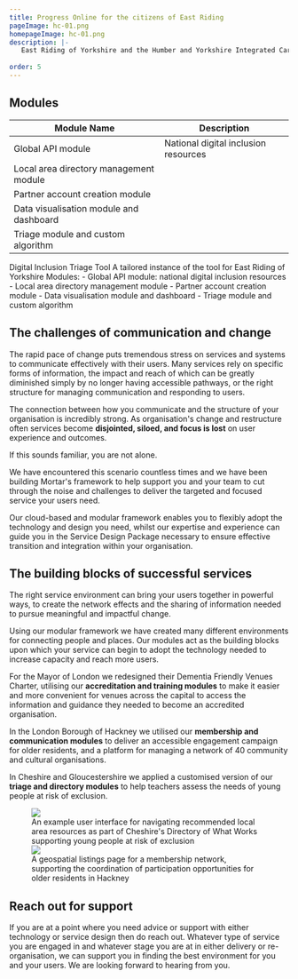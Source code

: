 ```yaml
---
title: Progress Online for the citizens of East Riding
pageImage: hc-01.png
homepageImage: hc-01.png
description: |-
   East Riding of Yorkshire and the Humber and Yorkshire Integrated Care Board are using the Digital Inclusion Triage Tool to deliver their digital inclusion campaign Progress Online. The tool enables them to coordination their service provider network and local offer across the region, giving their front-line service staff the ability to assess the needs of their customers and support them in accessing appropriate local and national inclusion resources. 
 
order: 5
---
```


<section>
  <h2>Modules</h2>
  <table>
    <thead>
      <tr>
        <th>Module Name</th>
        <th>Description</th>
      </tr>
    </thead>
    <tbody>
      <tr>
        <td>Global API module</td>
        <td>National digital inclusion resources</td>
      </tr>
      <tr>
        <td>Local area directory management module</td>
        <td></td><!-- Add description here if needed -->
      </tr>
      <tr>
        <td>Partner account creation module</td>
        <td></td><!-- Add description here if needed -->
      </tr>
      <tr>
        <td>Data visualisation module and dashboard</td>
        <td></td><!-- Add description here if needed -->
      </tr>
      <tr>
        <td>Triage module and custom algorithm</td>
        <td></td><!-- Add description here if needed -->
      </tr>
    </tbody>
  </table>
</section>

Digital Inclusion Triage Tool
A tailored instance of the tool for East Riding of Yorkshire
Modules:  - Global API module: national digital inclusion resources
          - Local area directory management module
          - Partner account creation module
          - Data visualisation module and dashboard
          - Triage module and custom algorithm
          
The challenges of communication and change
---------------------------------------------------------------------------------------------------------------------------------
The rapid pace of change puts tremendous stress on services and systems to communicate effectively with their users. Many services rely on specific forms of information, the impact and reach of which can be greatly diminished simply by no longer having accessible pathways, or the right structure for managing communication and responding to users. 

The connection between how you communicate and the structure of your organisation is incredibly strong. As organisation's change and restructure often services become **disjointed, siloed, and focus is lost** on user experience and outcomes. 

If this sounds familiar, you are not alone. 

We have encountered this scenario countless times and we have been building Mortar's framework to help support you and your team to cut through the noise and challenges to deliver the targeted and focused service your users need. 

Our cloud-based and modular framework enables you to flexibly adopt the technology and design you need, whilst our expertise and experience can guide you in the Service Design Package necessary to ensure effective transition and integration within your organisation.

The building blocks of successful services
---------------------------------------------------------------------------------------------------------------------------------
The right service environment can bring your users together in powerful ways, to create the network effects and the sharing of information needed to pursue meaningful and impactful change. 

Using our modular framework we have created many different environments for connecting people and places. Our modules act as the building blocks upon which your service can begin to adopt the technology needed to increase capacity and reach more users.

For the Mayor of London we redesigned their Dementia Friendly Venues Charter, utilising our **accreditation and training modules** to make it easier and more convenient for venues across the capital to access the information and guidance they needed to become an accredited organisation. 

In the London Borough of Hackney we utilised our **membership and communication modules** to deliver an accessible engagement campaign for older residents, and a platform for managing a network of 40 community and cultural organisations. 

In Cheshire and Gloucestershire we applied a customised version of our **triage and directory modules** to help teachers assess the needs of young people at risk of exclusion. 

<figure>
  <img src="{{ '/static/images/use-cases/bg-customengagement-01.png' | url }}" />
  <figcaption>
    An example user interface for navigating recommended local area resources as part of Cheshire's Directory of What Works supporting young people at risk of exclusion
  </figcaption>
   <img src="{{ '/static/images/use-cases/customengagement-02.png' | url }}" />
  <figcaption>
    A geospatial listings page for a membership network, supporting the coordination of participation opportunities for older residents in Hackney
  </figcaption>
</figure>

Reach out for support
---------------------------------------------------------------------------------------------------------------------------------
If you are at a point where you need advice or support with either technology or service design then do reach out. Whatever type of service you are engaged in and whatever stage you are at in either delivery or re-organisation, we can support you in finding the best environment for you and your users. We are looking forward to hearing from you. 

